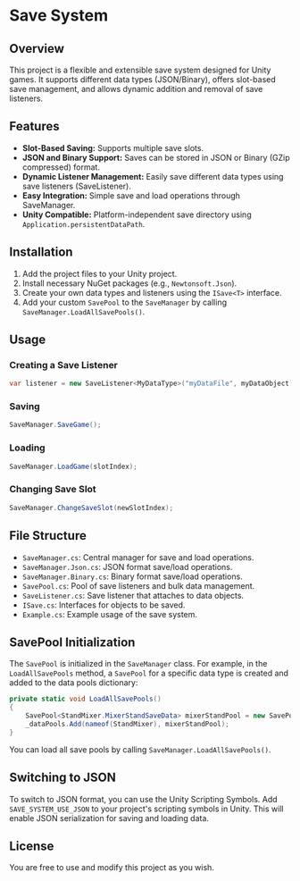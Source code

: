 # Save System

## Overview

This project is a flexible and extensible save system designed for Unity games. It supports different data types (JSON/Binary), offers slot-based save management, and allows dynamic addition and removal of save listeners.

## Features

- **Slot-Based Saving:** Supports multiple save slots.
- **JSON and Binary Support:** Saves can be stored in JSON or Binary (GZip compressed) format.
- **Dynamic Listener Management:** Easily save different data types using save listeners (SaveListener).
- **Easy Integration:** Simple save and load operations through SaveManager.
- **Unity Compatible:** Platform-independent save directory using `Application.persistentDataPath`.

## Installation

1. Add the project files to your Unity project.
2. Install necessary NuGet packages (e.g., `Newtonsoft.Json`).
3. Create your own data types and listeners using the `ISave<T>` interface.
4. Add your custom `SavePool` to the `SaveManager` by calling `SaveManager.LoadAllSavePools()`. 
## Usage

### Creating a Save Listener

```csharp
var listener = new SaveListener<MyDataType>("myDataFile", myDataObject);
```

### Saving

```csharp
SaveManager.SaveGame();
```

### Loading

```csharp
SaveManager.LoadGame(slotIndex);
```

### Changing Save Slot

```csharp
SaveManager.ChangeSaveSlot(newSlotIndex);
```

## File Structure

- `SaveManager.cs`: Central manager for save and load operations.
- `SaveManager.Json.cs`: JSON format save/load operations.
- `SaveManager.Binary.cs`: Binary format save/load operations.
- `SavePool.cs`: Pool of save listeners and bulk data management.
- `SaveListener.cs`: Save listener that attaches to data objects.
- `ISave.cs`: Interfaces for objects to be saved.
- `Example.cs`: Example usage of the save system.

## SavePool Initialization

The `SavePool` is initialized in the `SaveManager` class. For example, in the `LoadAllSavePools` method, a `SavePool` for a specific data type is created and added to the data pools dictionary:

```csharp
private static void LoadAllSavePools()
{
    SavePool<StandMixer.MixerStandSaveData> mixerStandPool = new SavePool<StandMixer.MixerStandSaveData>();
    _dataPools.Add(nameof(StandMixer), mixerStandPool);
}
```

You can load all save pools by calling `SaveManager.LoadAllSavePools()`.

## Switching to JSON

To switch to JSON format, you can use the Unity Scripting Symbols. Add `SAVE_SYSTEM_USE_JSON` to your project's scripting symbols in Unity. This will enable JSON serialization for saving and loading data.

## License

You are free to use and modify this project as you wish.

